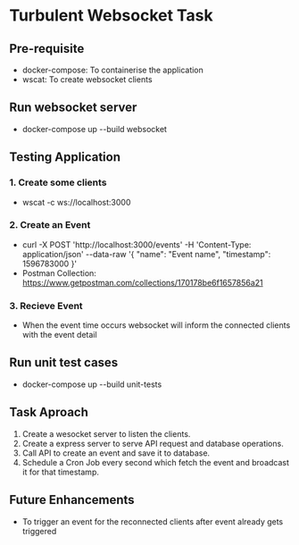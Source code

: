 # Turbulent Websocket Task

## Pre-requisite
- docker-compose: To containerise the application
- wscat: To create websocket clients

## Run websocket server
- docker-compose up --build websocket

## Testing Application

### 1. Create some clients
- wscat -c ws://localhost:3000

### 2. Create an Event
- curl -X POST 'http://localhost:3000/events' -H 'Content-Type: application/json' --data-raw '{ "name": "Event name", "timestamp": 1596783000 }'
- Postman Collection: https://www.getpostman.com/collections/170178be6f1657856a21

### 3. Recieve Event
- When the event time occurs websocket will inform the connected clients with the event detail

## Run unit test cases
- docker-compose up --build unit-tests

## Task Aproach
1. Create a wesocket server to listen the clients.
2. Create a express server to serve API request and database operations.
4. Call API to create an event and save it to database.
3. Schedule a Cron Job every second which fetch the event and broadcast it for that timestamp.

## Future Enhancements
- To trigger an event for the reconnected clients after event already gets triggered
